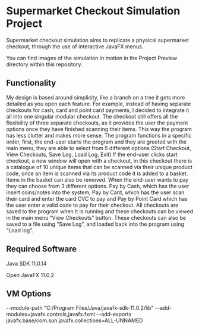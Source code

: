Supermarket Checkout Simulation Project
=============

Supermarket checkout simulation aims to replicate a physical supermarket checkout, through the use of interactive JavaFX menus.

You can find images of the simulation in motion in the Project Preview directory within this repository.

Functionality
-------
My design is based around simplicity, like a branch on a tree it gets more detailed as you open each feature. For example, instead of having separate checkouts for cash, card and point card payments, I decided to integrate it all into one singular modular checkout. The checkout still offers all the flexibility of three separate checkouts, as it provides the user the payment options once they have finished scanning their items. This way the program has less clutter and makes more sense. 
The program functions in a specific order, first, the end-user starts the program and they are greeted with the main menu, they are able to select from 5 different options (Start Checkout, View Checkouts, Save Log, Load Log, Exit)
If the end-user clicks start checkout, a new window will open with a checkout, in this checkout there is a catalogue of 10 unique items that can be scanned via their unique product code, once an item is scanned via its product code it is added to a basket. Items in the basket can also be removed. 
When the end-user wants to pay they can choose from 3 different options. Pay by Cash, which has the user insert coins/notes into the system, Pay by Card, which has the user scan their card and enter the card CVC to pay and Pay by Point Card which has the user enter a valid code to pay for their checkout. 
All checkouts are saved to the program when it is running and these checkouts can be viewed in the main menu “View Checkouts” button. These checkouts can also be saved to a file using “Save Log”, and loaded back into the program using “Load log”.


Required Software
-------
Java SDK 11.0.14

Open JavaFX 11.0.2


VM Options
-------
--module-path "C:/Program Files/Java/javafx-sdk-11.0.2/lib" --add-modules=javafx.controls,javafx.fxml --add-exports javafx.base/com.sun.javafx.collections=ALL-UNNAMED

